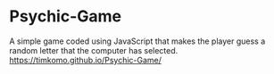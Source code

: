 # Psychic-Game
A simple game coded using JavaScript that makes the player guess a random letter that the computer has selected.  
https://timkomo.github.io/Psychic-Game/
